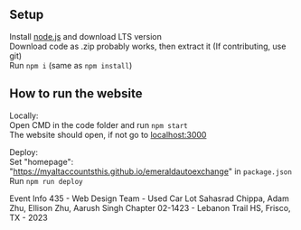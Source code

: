 ## Setup

Install [node.js](https://nodejs.org) and download LTS version\
Download code as .zip probably works, then extract it (If contributing, use git)\
Run `npm i` (same as `npm install`)

## How to run the website

Locally: \
Open CMD in the code folder and run `npm start`\
The website should open, if not go to [localhost:3000](http://localhost:3000)

Deploy:\
Set "homepage": "https://myaltaccountsthis.github.io/emeraldautoexchange" in `package.json`
Run `npm run deploy`

Event Info
435 - Web Design Team - Used Car Lot
Sahasrad Chippa, Adam Zhu, Ellison Zhu, Aarush Singh
Chapter 02-1423 - Lebanon Trail HS, Frisco, TX - 2023
